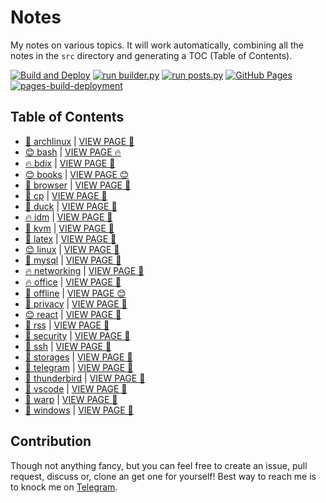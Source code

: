# Notes

My notes on various topics. It will work automatically, combining all the notes in the `src` directory and generating a TOC (Table of Contents).

[![Build and Deploy](https://github.com/SharafatKarim/notes/actions/workflows/action.yml/badge.svg)](https://github.com/SharafatKarim/notes/actions/workflows/action.yml)
[![run builder.py](https://github.com/SharafatKarim/notes/actions/workflows/action.yml/badge.svg)](https://github.com/SharafatKarim/notes/actions/workflows/action.yml)
[![run posts.py](https://github.com/SharafatKarim/notes/actions/workflows/posts.yml/badge.svg)](https://github.com/SharafatKarim/notes/actions/workflows/posts.yml)
[![GitHub Pages](https://github.com/SharafatKarim/notes/actions/workflows/gh-pages.yml/badge.svg)](https://github.com/SharafatKarim/notes/actions/workflows/gh-pages.yml)
[![pages-build-deployment](https://github.com/SharafatKarim/notes/actions/workflows/pages/pages-build-deployment/badge.svg)](https://github.com/SharafatKarim/notes/actions/workflows/pages/pages-build-deployment)


## Table of Contents

- [👾 archlinux](src/archlinux.md) | <a href='https://sharafat.is-a.dev/notes/archlinux' target='_blank'>VIEW PAGE 👾</a>
- [😊 bash](src/bash.md) | <a href='https://sharafat.is-a.dev/notes/bash' target='_blank'>VIEW PAGE 🔥</a>
- [🔥 bdix](src/bdix.md) | <a href='https://sharafat.is-a.dev/notes/bdix' target='_blank'>VIEW PAGE 🌟</a>
- [😊 books](src/books.md) | <a href='https://sharafat.is-a.dev/notes/books' target='_blank'>VIEW PAGE 😊</a>
- [🚀 browser](src/browser.md) | <a href='https://sharafat.is-a.dev/notes/browser' target='_blank'>VIEW PAGE 🌈</a>
- [👾 cp](src/cp.md) | <a href='https://sharafat.is-a.dev/notes/cp' target='_blank'>VIEW PAGE 🍕</a>
- [🍕 duck](src/duck.md) | <a href='https://sharafat.is-a.dev/notes/duck' target='_blank'>VIEW PAGE 🎉</a>
- [🔥 idm](src/idm.md) | <a href='https://sharafat.is-a.dev/notes/idm' target='_blank'>VIEW PAGE 👾</a>
- [🎸 kvm](src/kvm.md) | <a href='https://sharafat.is-a.dev/notes/kvm' target='_blank'>VIEW PAGE 🤖</a>
- [🍕 latex](src/latex.md) | <a href='https://sharafat.is-a.dev/notes/latex' target='_blank'>VIEW PAGE 🚀</a>
- [😊 linux](src/linux.md) | <a href='https://sharafat.is-a.dev/notes/linux' target='_blank'>VIEW PAGE 🎸</a>
- [🌈 mysql](src/mysql.md) | <a href='https://sharafat.is-a.dev/notes/mysql' target='_blank'>VIEW PAGE 🌟</a>
- [🔥 networking](src/networking.md) | <a href='https://sharafat.is-a.dev/notes/networking' target='_blank'>VIEW PAGE 👾</a>
- [🔥 office](src/office.md) | <a href='https://sharafat.is-a.dev/notes/office' target='_blank'>VIEW PAGE 🚀</a>
- [🚀 offline](src/offline.md) | <a href='https://sharafat.is-a.dev/notes/offline' target='_blank'>VIEW PAGE 😊</a>
- [🎸 privacy](src/privacy.md) | <a href='https://sharafat.is-a.dev/notes/privacy' target='_blank'>VIEW PAGE 🍕</a>
- [😊 react](src/react.md) | <a href='https://sharafat.is-a.dev/notes/react' target='_blank'>VIEW PAGE 🌟</a>
- [👾 rss](src/rss.md) | <a href='https://sharafat.is-a.dev/notes/rss' target='_blank'>VIEW PAGE 🚀</a>
- [🍕 security](src/security.md) | <a href='https://sharafat.is-a.dev/notes/security' target='_blank'>VIEW PAGE 🤖</a>
- [🍕 ssh](src/ssh.md) | <a href='https://sharafat.is-a.dev/notes/ssh' target='_blank'>VIEW PAGE 🌟</a>
- [🍕 storages](src/storages.md) | <a href='https://sharafat.is-a.dev/notes/storages' target='_blank'>VIEW PAGE 🌟</a>
- [🚀 telegram](src/telegram.md) | <a href='https://sharafat.is-a.dev/notes/telegram' target='_blank'>VIEW PAGE 👾</a>
- [🚀 thunderbird](src/thunderbird.md) | <a href='https://sharafat.is-a.dev/notes/thunderbird' target='_blank'>VIEW PAGE 🌈</a>
- [🚀 vscode](src/vscode.md) | <a href='https://sharafat.is-a.dev/notes/vscode' target='_blank'>VIEW PAGE 🎸</a>
- [🤖 warp](src/warp.md) | <a href='https://sharafat.is-a.dev/notes/warp' target='_blank'>VIEW PAGE 🎸</a>
- [🌟 windows](src/windows.md) | <a href='https://sharafat.is-a.dev/notes/windows' target='_blank'>VIEW PAGE 🌟</a>

## Contribution

Though not anything fancy, but you can feel free to create an issue, pull request, discuss or, clone an get one for yourself!
Best way to reach me is to knock me on [Telegram](https://t.me/SharafatKarim).

